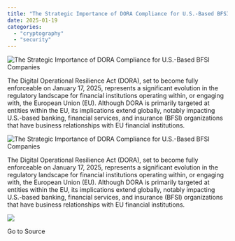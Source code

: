 ```yaml
---
title: "The Strategic Importance of DORA Compliance for U.S.-Based BFSI Companies"
date: 2025-01-19
categories: 
  - "cryptography"
  - "security"
---
```


![The Strategic Importance of DORA Compliance for U.S.-Based BFSI Companies](https://www.cryptomathic.com/hubfs/Dora%20Blog-1.png)

The Digital Operational Resilience Act (DORA), set to become fully enforceable on January 17, 2025, represents a significant evolution in the regulatory landscape for financial institutions operating within, or engaging with, the European Union (EU). Although DORA is primarily targeted at entities within the EU, its implications extend globally, notably impacting U.S.-based banking, financial services, and insurance (BFSI) organizations that have business relationships with EU financial institutions. 

![The Strategic Importance of DORA Compliance for U.S.-Based BFSI Companies](https://www.cryptomathic.com/hubfs/Dora%20Blog-1.png)

The Digital Operational Resilience Act (DORA), set to become fully enforceable on January 17, 2025, represents a significant evolution in the regulatory landscape for financial institutions operating within, or engaging with, the European Union (EU). Although DORA is primarily targeted at entities within the EU, its implications extend globally, notably impacting U.S.-based banking, financial services, and insurance (BFSI) organizations that have business relationships with EU financial institutions. 

![](https://track.hubspot.com/__ptq.gif?a=531679&k=14&r=https%3A%2F%2Fwww.cryptomathic.com%2Fblog%2Fthe-strategic-importance-of-dora-compliance-for-u.s.-based-bfsi-companies&bu=https%253A%252F%252Fwww.cryptomathic.com%252Fblog&bvt=rss)

Go to Source
